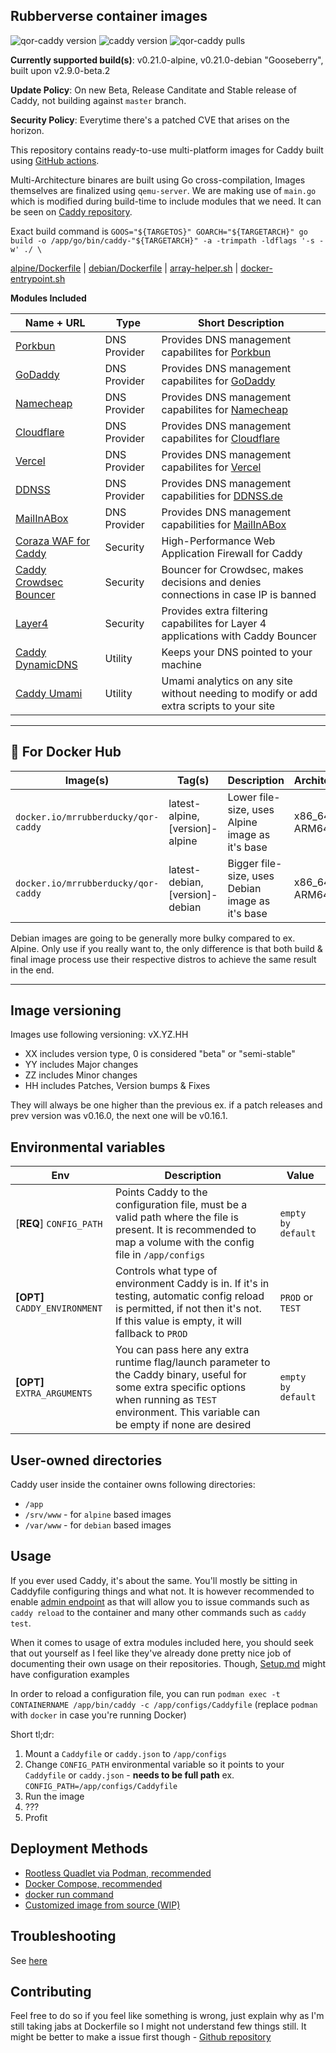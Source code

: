 ## Rubberverse container images

![qor-caddy version](https://img.shields.io/badge/Image_Version-v0.21.0-purple) ![caddy version](https://img.shields.io/badge/Caddy_Version-v2.9.0_beta.2-brown
) ![qor-caddy pulls](https://img.shields.io/docker/pulls/mrrubberducky/qor-caddy)

**Currently supported build(s)**: v0.21.0-alpine, v0.21.0-debian "Gooseberry", built upon v2.9.0-beta.2

**Update Policy**: On new Beta, Release Canditate and Stable release of Caddy, not building against `master` branch. 

**Security Policy**: Everytime there's a patched CVE that arises on the horizon.

This repository contains ready-to-use multi-platform images for Caddy built using [GitHub actions](https://github.com/Rubberverse/qor-caddy/blob/main/.github/workflows/build.yaml). 

Multi-Architecture binares are built using Go cross-compilation, Images themselves are finalized using `qemu-server`. We are making use of `main.go` which is modified during build-time to include modules that we need. It can be seen on [Caddy repository](https://github.com/caddyserver/caddy/blob/master/cmd/caddy/main.go). 

Exact build command is `GOOS="${TARGETOS}" GOARCH="${TARGETARCH}" go build -o /app/go/bin/caddy-"${TARGETARCH}" -a -trimpath -ldflags '-s -w' ./ \`

[alpine/Dockerfile](https://github.com/Rubberverse/qor-caddy/blob/main/caddy-dfs-CC/alpine/Dockerfile) | [debian/Dockerfile](https://github.com/Rubberverse/qor-caddy/blob/main/caddy-dfs-CC/debian/Dockerfile) | [array-helper.sh](https://github.com/Rubberverse/qor-caddy/blob/main/scripts/array-helper.sh) | [docker-entrypoint.sh](https://github.com/Rubberverse/qor-caddy/blob/main/scripts/docker-entrypoint.sh)

**Modules Included**

| Name + URL | Type | Short Description |
|------------|------|-------------------|
| [Porkbun](https://github.com/caddy-dns/porkbun) | DNS Provider | Provides DNS management capabilites for [Porkbun](https://porkbun.com) |
| [GoDaddy](https://github.com/caddy-dns/godaddy) | DNS Provider | Provides DNS management capabilites for [GoDaddy](https://godaddy.com) |
| [Namecheap](https://github.com/caddy-dns/namecheap) | DNS Provider | Provides DNS management capabilites for [Namecheap](https://namecheap.com) |
| [Cloudflare](https://github.com/caddy-dns/cloudflare) | DNS Provider | Provides DNS management capabilites for [Cloudflare](https://cloudflare.com) |
| [Vercel](https://github.com/caddy-dns/vercel) | DNS Provider | Provides DNS management capabilites for [Vercel](https://vercel.com) |
| [DDNSS](https://github.com/caddy-dns/ddnss) | DNS Provider | Provides DNS management capabilities for [DDNSS.de](https://ddnss.de) |
| [MailInABox](https://github.com/caddy-dns/mailinabox) | DNS Provider | Provides DNS management capabilities for [MailInABox](https://mailinabox.email/) |
| [Coraza WAF for Caddy](https://github.com/corazawaf/coraza-caddy) | Security | High-Performance Web Application Firewall for Caddy |
| [Caddy Crowdsec Bouncer](https://github.com/hslatman/caddy-crowdsec-bouncer) | Security | Bouncer for Crowdsec, makes decisions and denies connections in case IP is banned |
| [Layer4](https://github.com/hslatman/caddy-crowdsec-bouncer/layer4) | Security | Provides extra filtering capabilites for Layer 4 applications with Caddy Bouncer |
| [Caddy DynamicDNS](https://github.com/mholt/caddy-dynamicdns) | Utility | Keeps your DNS pointed to your machine |
| [Caddy Umami](https://github.com/jonaharagon/caddy-umami) | Utility | Umami analytics on any site without needing to modify or add extra scripts to your site |

---

## 🐳 For Docker Hub

| Image(s) | Tag(s) | Description | Architectures |
|----------|--------|-------------|---------------|
| `docker.io/mrrubberducky/qor-caddy` | latest-alpine, [version]-alpine | Lower file-size, uses Alpine image as it's base | x86_64, x86, ARM64 |
| `docker.io/mrrubberducky/qor-caddy` | latest-debian, [version]-debian | Bigger file-size, uses Debian image as it's base | x86_64, x86, ARM64 |

Debian images are going to be generally more bulky compared to ex. Alpine. Only use if you really want to, the only difference is that both build & final image process use their respective distros to achieve the same result in the end.



---

## Image versioning

Images use following versioning:
vX.YZ.HH

- XX includes version type, 0 is considered "beta" or "semi-stable"
- YY includes Major changes
- ZZ includes Minor changes
- HH includes Patches, Version bumps & Fixes

They will always be one higher than the previous ex. if a patch releases and prev version was v0.16.0, the next one will be v0.16.1.

## Environmental variables

| Env | Description | Value |
|-----|-------------|---------|
| [**REQ**] `CONFIG_PATH` | Points Caddy to the configuration file, must be a valid path where the file is present. It is recommended to map a volume with the config file in `/app/configs` | `empty by default`
| **[OPT]** `CADDY_ENVIRONMENT` | Controls what type of environment Caddy is in. If it's in testing, automatic config reload is permitted, if not then it's not. If this value is empty, it will fallback to `PROD` | `PROD` or `TEST` |
| **[OPT]** `EXTRA_ARGUMENTS` | You can pass here any extra runtime flag/launch parameter to the Caddy binary, useful for some extra specific options when running as `TEST` environment. This variable can be empty if none are desired | `empty by default`

## User-owned directories

Caddy user inside the container owns following directories: 

- `/app`
- `/srv/www` - for `alpine` based images
- `/var/www` - for `debian` based images

## Usage

If you ever used Caddy, it's about the same. You'll mostly be sitting in Caddyfile configuring things and what not. It is however recommended to enable [admin endpoint](https://caddyserver.com/docs/caddyfile/options#admin) as that will allow you to issue commands such as `caddy reload` to the container and many other commands such as `caddy test`.

When it comes to usage of extra modules included here, you should seek that out yourself as I feel like they've already done pretty nice job of documenting their own usage on their repositories. Though, [Setup.md](https://github.com/Rubberverse/qor-caddy/blob/main/Setup.md#-extras) might have configuration examples

In order to reload a configuration file, you can run `podman exec -t CONTAINERNAME /app/bin/caddy -c /app/configs/Caddyfile` (replace `podman` with `docker` in case you're running Docker)

Short tl;dr:

1. Mount a `Caddyfile` or `caddy.json` to `/app/configs`
2. Change `CONFIG_PATH` environmental variable so it points to your `Caddyfile` or `caddy.json` - **needs to be full path** ex. `CONFIG_PATH=/app/configs/Caddyfile`
3. Run the image
4. ???
5. Profit 

## Deployment Methods

- [Rootless Quadlet via Podman, recommended](https://github.com/Rubberverse/qor-caddy/blob/main/Setup.md#-quadlet-experimental-recommended)
- [Docker Compose, recommended](https://github.com/Rubberverse/qor-caddy/blob/main/Setup.md#-with-docker-compose-recommended)
- [docker run command](https://github.com/Rubberverse/qor-caddy/blob/main/Setup.md#%EF%B8%8F-manually-without-docker-compose)
- [Customized image from source (WIP)](https://github.com/Rubberverse/qor-caddy/blob/main/Setup.md#from-source)

## Troubleshooting

See [here](https://github.com/rubberverse/troubleshoot/blob/main/qor-caddy.md)

## Contributing

Feel free to do so if you feel like something is wrong, just explain why as I'm still taking jabs at Dockerfile so I might not understand few things still. It might be better to make a issue first though - [Github repository](https://github.com/Rubberverse/qor-caddy)
